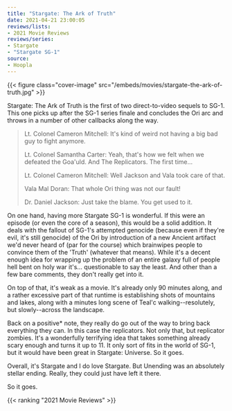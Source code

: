 ```yaml
---
title: "Stargate: The Ark of Truth"
date: 2021-04-21 23:00:05
reviews/lists:
- 2021 Movie Reviews
reviews/series:
- Stargate
- "Stargate SG-1"
source:
- Hoopla
---
```

{{< figure class="cover-image" src="/embeds/movies/stargate-the-ark-of-truth.jpg" >}}

Stargate: The Ark of Truth is the first of two direct-to-video sequels to SG-1. This one picks up after the SG-1 series finale and concludes the Ori arc and throws in a number of other callbacks along the way.

<blockquote>
Lt. Colonel Cameron Mitchell: It's kind of weird not having a big bad guy to fight anymore.

Lt. Colonel Samantha Carter: Yeah, that's how we felt when we defeated the Goa'uld. And The Replicators. The first time...

Lt. Colonel Cameron Mitchell: Well Jackson and Vala took care of that.

Vala Mal Doran: That whole Ori thing was not our fault!

Dr. Daniel Jackson: Just take the blame. You get used to it.
</blockquote>

On one hand, having more Stargate SG-1 is wonderful. If this were an episode (or even the core of a season), this would be a solid addition. It deals with the fallout of SG-1's attempted genocide (because even if they're evil, it's still genocide) of the Ori by introduction of a new Ancient artifact we'd never heard of (par for the course) which brainwipes people to convince them of the 'Truth' (whatever that means). While it's a decent enough idea for wrapping up the problem of an entire galaxy full of people hell bent on holy war it's... questionable to say the least. And other than a few bare comments, they don't really get into it. 

On top of that, it's weak as a movie. It's already only 90 minutes along, and a rather excessive part of that runtime is establishing shots of mountains and lakes, along with a minutes long scene of Teal'c walking--resolutely, but slowly--across the landscape. 

Back on a positive* note, they really do go out of the way to bring back everything they can. In this case <spoiler>the replicators</spoiler>. Not only that, but <spoiler>replicator zombies</spoiler>. It's a wonderfully terrifying idea that takes something already scary enough and turns it up to 11. It only sort of fits in the world of SG-1, but it would have been great in Stargate: Universe. So it goes. 

Overall, it's Stargate and I do love Stargate. But Unending was an absolutely stellar ending. Really, they could just have left it there. 

So it goes. 

{{< ranking "2021 Movie Reviews" >}}